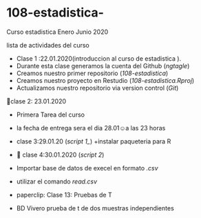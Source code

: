 # 108-estadistica-
Curso estadistica Enero Junio 2020

lista de actividades del curso 

+ Clase 1 :22.01.2020(introduccion al curso de estadistica ).
+ Durante esta clase generamos la cuenta del Github (*ngtagle*) 
+ Creamos nuestro primer repositorio (*108-estadistica*)
+ Creamos nuestro proyecto en Restudio (*108-estadistica.Rproj*)
+ Actualizamos nuestro repositorio via version control (*Git*)


:paperclip:clase 2: 23.01.2020

+ Primera Tarea del curso
+ la fecha de entrega sera el dia 28.01☺a las 23 horas 
+ clase 3:29.01.20 (*script 1_*)
+instalar paqueteria para R

+ :paperclip: clase 4:30.01.2020 (*script 2*)
+ Importar base de datos de execel en formato *.csv*
+ utilizar el comando *read.csv*

+ paperclip: Clase 13: Pruebas de T 
+ BD Vivero prueba de t de dos muestras independientes 